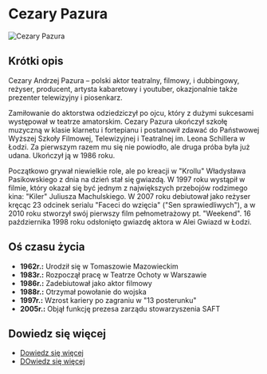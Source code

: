 # Cezary Pazura

![Cezary Pazura](https://upload.wikimedia.org/wikipedia/commons/thumb/0/01/Energa_Camerimage_Toru%C5%84_2022_%28cropped%29.jpg/258px-Energa_Camerimage_Toru%C5%84_2022_%28cropped%29.jpg)

## Krótki opis
Cezary Andrzej Pazura – polski aktor teatralny, filmowy, i dubbingowy, reżyser, 
producent, artysta kabaretowy i youtuber, okazjonalnie także prezenter telewizyjny 
i piosenkarz.

Zamiłowanie do aktorstwa odziedziczył po ojcu, który z dużymi sukcesami 
występował w teatrze amatorskim. Cezary Pazura ukończył szkołę muzyczną 
w klasie klarnetu i fortepianu i postanowił zdawać do Państwowej 
Wyższej Szkoły Filmowej, Telewizyjnej i Teatralnej im. Leona Schillera 
w Łodzi. Za pierwszym razem mu się nie powiodło, ale druga próba była 
już udana. Ukończył ją w 1986 roku. 

Początkowo grywał niewielkie role, ale po kreacji w "Krollu" Władysława 
Pasikowskiego z dnia na dzień stał się gwiazdą. W 1997 roku wystąpił 
w filmie, który okazał się być jednym z największych przebojów rodzimego 
kina: "Kiler" Juliusza Machulskiego. W 2007 roku debiutował jako reżyser 
kręcąc 23 odcinek serialu "Faceci do wzięcia" ("Sen sprawiedliwych"), 
a w 2010 roku stworzył swój pierwszy film pełnometrażowy pt. "Weekend". 
16 października 1998 roku odsłonięto gwiazdę aktora w Alei Gwiazd 
w Łodzi.

## Oś czasu życia
- **1962r.:** Urodził się w Tomaszowie Mazowieckim
- **1983r.:** Rozpoczął pracę w Teatrze Ochoty w Warszawie
- **1986r.:** Zadebiutował jako aktor filmowy
- **1988r.:** Otrzymał powołanie do wojska
- **1997r.:** Wzrost kariery po zagraniu w "13 posterunku"
- **2005r.:** Objął funkcję prezesa zarządu stowarzyszenia SAFT

## Dowiedz się więcej
- [Dowiedz się więcej](https://pl.wikipedia.org/wiki/Cezary_Pazura)
- [DOwiedz się więcej](https://www.filmweb.pl/person/Cezary+Pazura-81)
